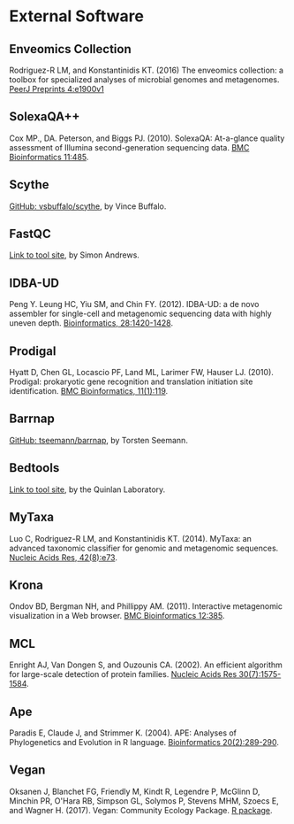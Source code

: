 # External Software

## Enveomics Collection

Rodriguez-R LM, and Konstantinidis KT. (2016) The enveomics collection: a
toolbox for specialized analyses of microbial genomes and metagenomes.
[PeerJ Preprints 4:e1900v1](https://doi.org/10.7287/peerj.preprints.1900v1)

## SolexaQA++

Cox MP., DA. Peterson, and Biggs PJ. (2010). SolexaQA: At-a-glance quality
assessment of Illumina second-generation sequencing data.
[BMC Bioinformatics 11:485](https://doi.org/10.1186/1471-2105-11-485).

## Scythe

[GitHub: vsbuffalo/scythe](https://github.com/vsbuffalo/scythe), by
Vince Buffalo.

## FastQC

[Link to tool site](https://www.bioinformatics.babraham.ac.uk/projects/fastqc),
by Simon Andrews.

## IDBA-UD

Peng Y. Leung HC, Yiu SM, and Chin FY. (2012). IDBA-UD: a de novo assembler for
single-cell and metagenomic sequencing data with highly uneven depth.
[Bioinformatics, 28:1420-1428](https://doi.org/10.1093/bioinformatics/bts174).

## Prodigal

Hyatt D, Chen GL, Locascio PF, Land ML, Larimer FW, Hauser LJ. (2010). Prodigal:
prokaryotic gene recognition and translation initiation site identification.
[BMC Bioinformatics, 11(1):119](https://doi.org/10.1186/1471-2105-11-119).

## Barrnap

[GitHub: tseemann/barrnap](https://github.com/tseemann/barrnap), by Torsten
Seemann.

## Bedtools

[Link to tool site](http://bedtools.readthedocs.io/en/latest), by the Quinlan
Laboratory.

## MyTaxa

Luo C, Rodriguez-R LM, and Konstantinidis KT. (2014). MyTaxa: an advanced
taxonomic classifier for genomic and metagenomic sequences.
[Nucleic Acids Res, 42(8):e73](https://doi.org/10.1093/nar/gku169).

## Krona

Ondov BD, Bergman NH, and Phillippy AM. (2011). Interactive metagenomic
visualization in a Web browser.
[BMC Bioinformatics 12:385](https://doi.org/10.1186/1471-2105-12-385).

## MCL

Enright AJ, Van Dongen S, and Ouzounis CA. (2002). An efficient algorithm for
large-scale detection of protein families.
[Nucleic Acids Res 30(7):1575-1584](https://doi.org/10.1093/nar/30.7.1575).

## Ape

Paradis E, Claude J, and Strimmer K. (2004). APE: Analyses of Phylogenetics and
Evolution in R language.
[Bioinformatics 20(2):289-290](https://doi.org/10.1093/bioinformatics/btg412).

## Vegan

Oksanen J, Blanchet FG, Friendly M, Kindt R, Legendre P, McGlinn D, Minchin PR,
O'Hara RB, Simpson GL, Solymos P, Stevens MHM, Szoecs E, and Wagner H. (2017).
Vegan: Community Ecology Package.
[R package](https://CRAN.R-project.org/package=vegan).
